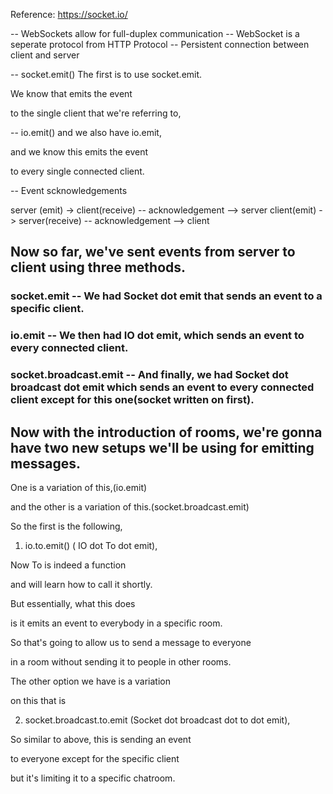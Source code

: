 Reference: https://socket.io/

-- WebSockets allow for full-duplex communication
-- WebSocket is a seperate protocol from HTTP Protocol
-- Persistent connection between client and server


-- socket.emit()
The first is to use socket.emit.

We know that emits the event

to the single client that we're referring to,

-- io.emit()
and we also have io.emit,

and we know this emits the event

to every single connected client.

-- Event scknowledgements

server (emit) -> client(receive) -- acknowledgement --> server
client(emit) -> server(receive) -- acknowledgement --> client


## Now so far, we've sent events from server to client using three methods.

### socket.emit -- We had Socket dot emit that sends an event to a specific client.

### io.emit -- We then had IO dot emit, which sends an event to every connected client.

### socket.broadcast.emit -- And finally, we had Socket dot broadcast dot emit which sends an event to every connected client except for this one(socket written on first).


## Now with the introduction of rooms, we're gonna have two new setups we'll be using for emitting messages.


One is a variation of this,(io.emit)

and the other is a variation of this.(socket.broadcast.emit)

So the first is the following,
1. io.to.emit() ( IO dot To dot emit),

Now To is indeed a function

and will learn how to call it shortly.

But essentially, what this does

is it emits an event to everybody in a specific room.

So that's going to allow us to send a message to everyone

in a room without sending it to people in other rooms.

The other option we have is a variation

on this that is 

2. socket.broadcast.to.emit (Socket dot broadcast dot to dot emit),

So similar to above, this is sending an event

to everyone except for the specific client

but it's limiting it to a specific chatroom.